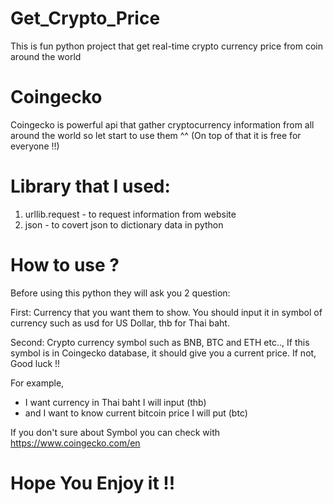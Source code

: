 # Get_Crypto_Price
This is fun python project that get real-time crypto currency price from coin around the world

# Coingecko
Coingecko is powerful api that gather cryptocurrency information from all around the world so let start to use them ^^ (On top of that  it is free for everyone !!)

# Library that I used:
1. urllib.request - to request information from website 
2. json - to covert json to dictionary data in python

# How to use ?
Before using this python they will ask you 2 question:

First: Currency that you want them to show. You should input it in symbol of currency such as usd for US Dollar, thb for Thai baht.

Second: Crypto currency symbol such as BNB, BTC and ETH etc.., If this symbol is in Coingecko database, it should give you a current price. If not, Good luck !!

For example, 
- I want currency in Thai baht I will input (thb)
- and I want to know current bitcoin price I will put (btc)

If you don't sure about Symbol you can check with https://www.coingecko.com/en

# Hope You Enjoy it !!
